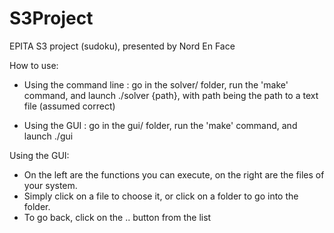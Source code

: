 # S3Project

EPITA S3 project (sudoku), presented by Nord En Face


How to use:

 - Using the command line : go in the solver/ folder, run the 'make' command, and launch ./solver {path}, with path being the path to a text file (assumed correct)

 - Using the GUI : go in the gui/ folder, run the 'make' command, and launch ./gui



Using the GUI:
 - On the left are the functions you can execute, on the right are the files of your system.
 - Simply click on a file to choose it, or click on a folder to go into the folder.
 - To go back, click on the .. button from the list
